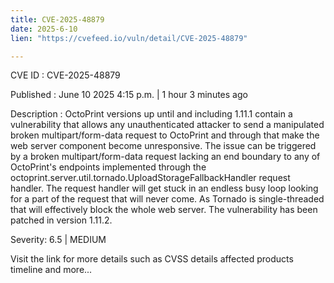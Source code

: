 ```yaml
---
title: CVE-2025-48879
date: 2025-6-10
lien: "https://cvefeed.io/vuln/detail/CVE-2025-48879"

---
```


CVE ID : CVE-2025-48879

Published :  June 10
2025
4:15 p.m. | 1 hour
3 minutes ago

Description : OctoPrint versions up until and including 1.11.1 contain a vulnerability that allows any unauthenticated attacker to send a manipulated broken multipart/form-data request to OctoPrint and through that make the web server component become unresponsive. The issue can be triggered by a broken multipart/form-data request lacking an end boundary to any of OctoPrint's endpoints implemented through the octoprint.server.util.tornado.UploadStorageFallbackHandler request handler. The request handler will get stuck in an endless busy loop
looking for a part of the request that will never come. As Tornado is single-threaded
that will effectively block the whole web server. The vulnerability has been patched in version 1.11.2.

Severity: 6.5 | MEDIUM

Visit the link for more details
such as CVSS details
affected products
timeline
and more...
